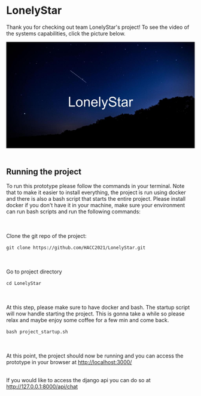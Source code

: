 # LonelyStar

Thank you for checking out team LonelyStar's project! 
To see the video of the systems capabilities, click the picture below. 

[![See the video here](thumbnail.jpg)](https://youtu.be/VszD5POEqAU "LonelyStar's chatbot")
<br><br>


## Running the project

To run this prototype please follow the commands in your terminal. Note that to make it easier to install everything, the project is run using docker and there is also a bash script that starts the entire project. Please install docker if you don't have it in your machine, make sure your environment can run bash scripts and run the following commands: 

<br><br>
Clone the git repo of the project:
```
git clone https://github.com/HACC2021/LonelyStar.git 
```

<br><br>
Go to project directory
```
cd LonelyStar 
```

<br><br>
At this step, please make sure to have docker and bash. The startup script will now handle starting the project. This is gonna take a while so please relax and maybe enjoy some coffee for a few min and come back.
```
bash project_startup.sh
```

<!-- <br><br>
Finally, the script included will start both the client and the server. This might take a few minutes as it also trains the model locally.
```
bash project_startup.sh
``` -->

<br><br>
At this point, the project should now be running and you can access the prototype in your browser at <a href="http://localhost:3000/" target="_blank">http://localhost:3000/</a>

<br>
If you would like to access the django api you can do so at  <a href="http://127.0.0.1:8000/api/chat" target="_blank">http://127.0.0.1:8000/api/chat</a>